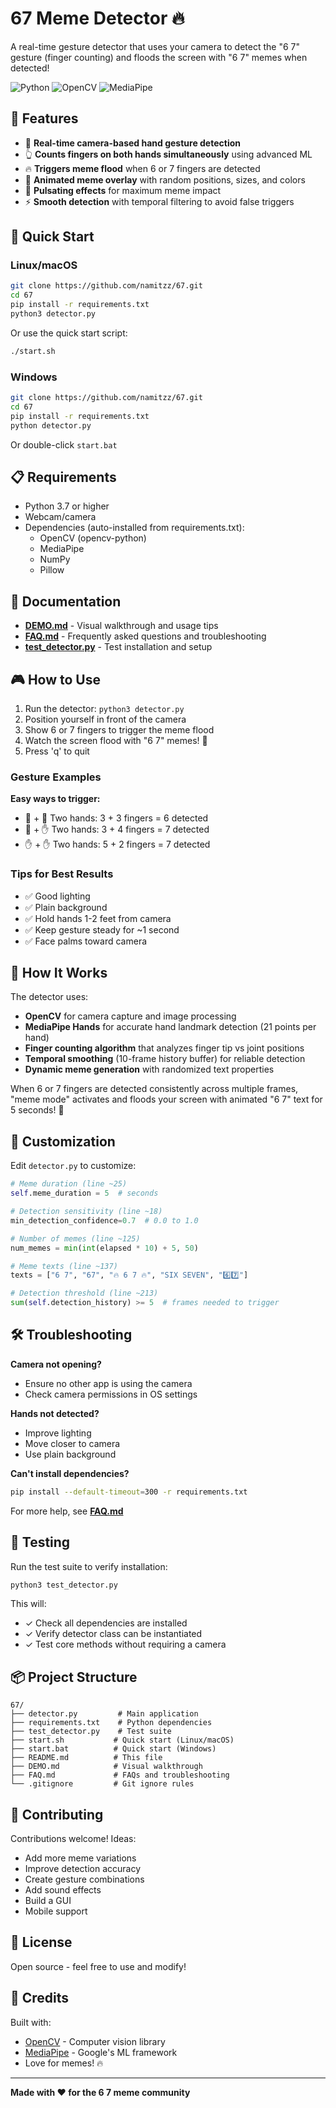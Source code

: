 # 67 Meme Detector 🔥

A real-time gesture detector that uses your camera to detect the "6 7" gesture (finger counting) and floods the screen with "6 7" memes when detected!

![Python](https://img.shields.io/badge/Python-3.7%2B-blue)
![OpenCV](https://img.shields.io/badge/OpenCV-4.8%2B-green)
![MediaPipe](https://img.shields.io/badge/MediaPipe-0.10%2B-orange)

## 🎯 Features

- 🎥 **Real-time camera-based hand gesture detection**
- 👆 **Counts fingers on both hands simultaneously** using advanced ML
- 🔥 **Triggers meme flood** when 6 or 7 fingers are detected
- 💫 **Animated meme overlay** with random positions, sizes, and colors
- 🎨 **Pulsating effects** for maximum meme impact
- ⚡ **Smooth detection** with temporal filtering to avoid false triggers

## 🚀 Quick Start

### Linux/macOS
```bash
git clone https://github.com/namitzz/67.git
cd 67
pip install -r requirements.txt
python3 detector.py
```

Or use the quick start script:
```bash
./start.sh
```

### Windows
```bash
git clone https://github.com/namitzz/67.git
cd 67
pip install -r requirements.txt
python detector.py
```

Or double-click `start.bat`

## 📋 Requirements

- Python 3.7 or higher
- Webcam/camera
- Dependencies (auto-installed from requirements.txt):
  - OpenCV (opencv-python)
  - MediaPipe
  - NumPy
  - Pillow

## 📖 Documentation

- **[DEMO.md](DEMO.md)** - Visual walkthrough and usage tips
- **[FAQ.md](FAQ.md)** - Frequently asked questions and troubleshooting
- **[test_detector.py](test_detector.py)** - Test installation and setup

## 🎮 How to Use

1. Run the detector: `python3 detector.py`
2. Position yourself in front of the camera
3. Show 6 or 7 fingers to trigger the meme flood
4. Watch the screen flood with "6 7" memes! 🎉
5. Press 'q' to quit

### Gesture Examples

**Easy ways to trigger:**
- 👋 + 👋 Two hands: 3 + 3 fingers = 6 detected
- 👋 + ✋ Two hands: 3 + 4 fingers = 7 detected  
- ✋ + ✋ Two hands: 5 + 2 fingers = 7 detected

### Tips for Best Results

- ✅ Good lighting
- ✅ Plain background
- ✅ Hold hands 1-2 feet from camera
- ✅ Keep gesture steady for ~1 second
- ✅ Face palms toward camera

## 🔧 How It Works

The detector uses:
- **OpenCV** for camera capture and image processing
- **MediaPipe Hands** for accurate hand landmark detection (21 points per hand)
- **Finger counting algorithm** that analyzes finger tip vs joint positions
- **Temporal smoothing** (10-frame history buffer) for reliable detection
- **Dynamic meme generation** with randomized text properties

When 6 or 7 fingers are detected consistently across multiple frames, "meme mode" activates and floods your screen with animated "6 7" text for 5 seconds! 🎉

## 🎨 Customization

Edit `detector.py` to customize:

```python
# Meme duration (line ~25)
self.meme_duration = 5  # seconds

# Detection sensitivity (line ~18)
min_detection_confidence=0.7  # 0.0 to 1.0

# Number of memes (line ~125)
num_memes = min(int(elapsed * 10) + 5, 50)

# Meme texts (line ~137)
texts = ["6 7", "67", "🔥 6 7 🔥", "SIX SEVEN", "6️⃣7️⃣"]

# Detection threshold (line ~213)
sum(self.detection_history) >= 5  # frames needed to trigger
```

## 🛠️ Troubleshooting

**Camera not opening?**
- Ensure no other app is using the camera
- Check camera permissions in OS settings

**Hands not detected?**
- Improve lighting
- Move closer to camera
- Use plain background

**Can't install dependencies?**
```bash
pip install --default-timeout=300 -r requirements.txt
```

For more help, see **[FAQ.md](FAQ.md)**

## 🧪 Testing

Run the test suite to verify installation:
```bash
python3 test_detector.py
```

This will:
- ✓ Check all dependencies are installed
- ✓ Verify detector class can be instantiated  
- ✓ Test core methods without requiring a camera

## 📦 Project Structure

```
67/
├── detector.py         # Main application
├── requirements.txt    # Python dependencies
├── test_detector.py    # Test suite
├── start.sh           # Quick start (Linux/macOS)
├── start.bat          # Quick start (Windows)
├── README.md          # This file
├── DEMO.md            # Visual walkthrough
├── FAQ.md             # FAQs and troubleshooting
└── .gitignore         # Git ignore rules
```

## 🤝 Contributing

Contributions welcome! Ideas:
- Add more meme variations
- Improve detection accuracy
- Create gesture combinations
- Add sound effects
- Build a GUI
- Mobile support

## 📝 License

Open source - feel free to use and modify!

## 🎉 Credits

Built with:
- [OpenCV](https://opencv.org/) - Computer vision library
- [MediaPipe](https://mediapipe.dev/) - Google's ML framework
- Love for memes! 🔥

---

**Made with ❤️ for the 6 7 meme community**
